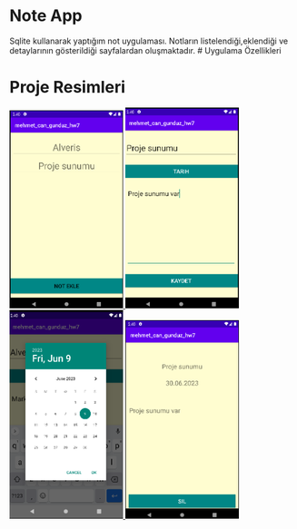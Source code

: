 # Note App

<p>
Sqlite kullanarak yaptığım not uygulaması. Notların listelendiği,eklendiği ve detaylarının gösterildiği sayfalardan oluşmaktadır. 
# Uygulama Özellikleri

</p>

# Proje Resimleri
  
 <p> 
  <a href="https://github.com/Mehmetjr/android_note_app/blob/main/images/note1.png" target="_blank">
  <img src="https://github.com/Mehmetjr/android_note_app/blob/main/images/note1.png" width="200" style="max-width:100;">
  </a>
  <a href="https://github.com/Mehmetjr/android_note_app/blob/main/images/note2.png" target="_blank">
  <img src="https://github.com/Mehmetjr/android_note_app/blob/main/images/note2.png" width="200" style="max-width:100;">
  </a>
  <a href="https://github.com/Mehmetjr/android_note_app/blob/main/images/note3.png" target="_blank">
  <img src="https://github.com/Mehmetjr/android_note_app/blob/main/images/note3.png" width="200" style="max-width:100;">
  </a>
   <a href="https://github.com/Mehmetjr/android_note_app/blob/main/images/note4.png" target="_blank">
  <img src="https://github.com/Mehmetjr/android_note_app/blob/main/images/note4.png" width="200" style="max-width:100;">
  </a>
  </p>
  

